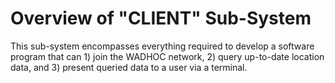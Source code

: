 # Overview of "CLIENT" Sub-System

This sub-system encompasses everything required to develop a software program that can 1) join the WADHOC network, 2) query up-to-date location data, and 3) present queried data to a user via a terminal.
